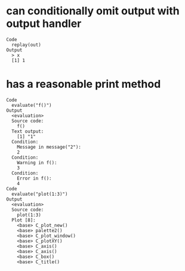 # can conditionally omit output with output handler

    Code
      replay(out)
    Output
      > x
      [1] 1

# has a reasonable print method

    Code
      evaluate("f()")
    Output
      <evaluation>
      Source code: 
        f()
      Text output: 
        [1] "1"
      Condition: 
        Message in message("2"):
        2
      Condition: 
        Warning in f():
        3
      Condition: 
        Error in f():
        4
    Code
      evaluate("plot(1:3)")
    Output
      <evaluation>
      Source code: 
        plot(1:3)
      Plot [8]:
        <base> C_plot_new()
        <base> palette2()
        <base> C_plot_window()
        <base> C_plotXY()
        <base> C_axis()
        <base> C_axis()
        <base> C_box()
        <base> C_title()

